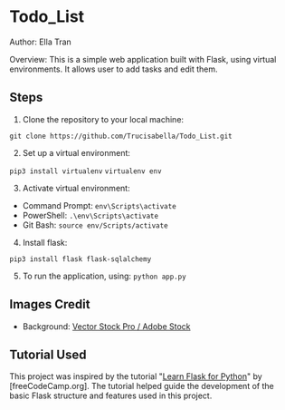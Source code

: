 # Todo_List
Author: Ella Tran

Overview: This is a simple web application built with Flask, using virtual environments. It allows user to add tasks and edit them.

## Steps
1. Clone the repository to your local machine:

`git clone https://github.com/Trucisabella/Todo_List.git`

2. Set up a virtual environment:

`pip3 install virtualenv`
`virtualenv env`

3. Activate virtual environment:

- Command Prompt: `env\Scripts\activate`
- PowerShell: `.\env\Scripts\activate`
- Git Bash: `source env/Scripts/activate`

4. Install flask:

`pip3 install flask flask-sqlalchemy`

5. To run the application, using: `python app.py`

## Images Credit
- Background: [Vector Stock Pro / Adobe Stock](https://stock.adobe.com/ca/search?creator_id=210794995&filters%5Bcontent_type%3Aphoto%5D=1&filters%5Bcontent_type%3Aillustration%5D=1&filters%5Bcontent_type%3Azip_vector%5D=1&filters%5Bcontent_type%3Avideo%5D=1&filters%5Bcontent_type%3Atemplate%5D=1&filters%5Bcontent_type%3A3d%5D=1&filters%5Bfetch_excluded_assets%5D=1&filters%5Bcontent_type%3Aimage%5D=1&order=relevance&k=todo&is_recent_search=1&search_type=recentsearch&search_page=1&get_facets=0&asset_id=489459366)

## Tutorial Used

This project was inspired by the tutorial "[Learn Flask for Python](https://www.youtube.com/watch?v=Z1RJmh_OqeA)" by [freeCodeCamp.org]. The tutorial helped guide the development of the basic Flask structure and features used in this project.